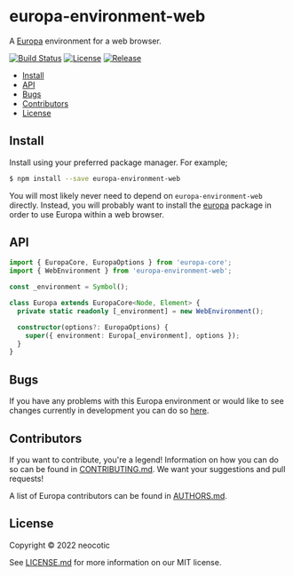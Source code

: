 # europa-environment-web

A [Europa](https://github.com/neocotic/europa) environment for a web browser.

[![Build Status](https://img.shields.io/github/workflow/status/neocotic/europa/CI/main?style=flat-square)](https://github.com/neocotic/europa/actions/workflows/ci.yml)
[![License](https://img.shields.io/npm/l/europa-environment-web.svg?style=flat-square)](https://github.com/neocotic/europa/raw/main/packages/europa-environment-web/LICENSE.md)
[![Release](https://img.shields.io/npm/v/europa-environment-web.svg?style=flat-square)](https://npmjs.com/package/europa-environment-web)

* [Install](#install)
* [API](#api)
* [Bugs](#bugs)
* [Contributors](#contributors)
* [License](#license)

## Install

Install using your preferred package manager. For example;

``` bash
$ npm install --save europa-environment-web
```

You will most likely never need to depend on `europa-environment-web` directly. Instead, you will probably want to
install the [europa](https://github.com/neocotic/europa/tree/main/packages/europa) package in order to use Europa within
a web browser.

## API

``` typescript
import { EuropaCore, EuropaOptions } from 'europa-core';
import { WebEnvironment } from 'europa-environment-web';

const _environment = Symbol();

class Europa extends EuropaCore<Node, Element> {
  private static readonly [_environment] = new WebEnvironment();

  constructor(options?: EuropaOptions) {
    super({ environment: Europa[_environment], options });
  }
}
```

## Bugs

If you have any problems with this Europa environment or would like to see changes currently in development you can do
so [here](https://github.com/neocotic/europa/issues).

## Contributors

If you want to contribute, you're a legend! Information on how you can do so can be found in
[CONTRIBUTING.md](https://github.com/neocotic/europa/blob/main/CONTRIBUTING.md). We want your suggestions and pull
requests!

A list of Europa contributors can be found in [AUTHORS.md](https://github.com/neocotic/europa/blob/main/AUTHORS.md).

## License

Copyright © 2022 neocotic

See [LICENSE.md](https://github.com/neocotic/europa/raw/main/packages/europa-environment-web/LICENSE.md) for more
information on our MIT license.
